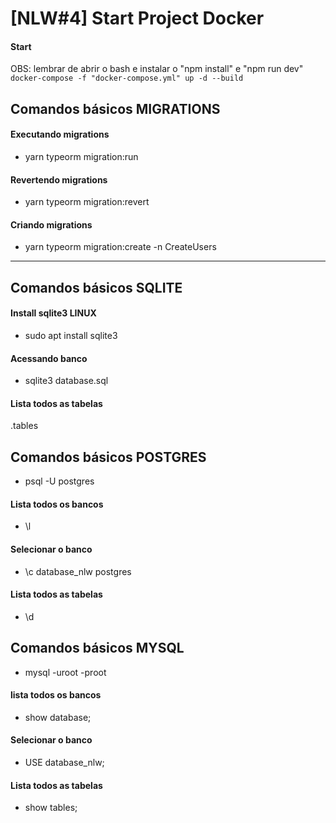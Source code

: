 # [NLW#4] Start Project Docker

#### Start 
OBS: lembrar de abrir o bash e instalar o "npm install" e "npm run dev"
`docker-compose -f "docker-compose.yml" up -d --build`

## Comandos básicos MIGRATIONS
#### Executando migrations
 - yarn typeorm migration:run
#### Revertendo migrations
 - yarn typeorm migration:revert
#### Criando migrations
 - yarn typeorm migration:create -n CreateUsers

_______

## Comandos básicos SQLITE
#### Install sqlite3 LINUX
- sudo apt install sqlite3
#### Acessando banco 
-  sqlite3 database.sql
#### Lista todos as tabelas
.tables

## Comandos básicos POSTGRES
-  psql -U postgres
#### Lista todos os bancos
- \l
#### Selecionar o banco 
- \c database_nlw postgres
#### Lista todos as tabelas
- \d

## Comandos básicos MYSQL
- mysql -uroot -proot
#### lista todos os bancos
- show database;
#### Selecionar o banco 
- USE database_nlw;
#### Lista todos as tabelas
- show tables;